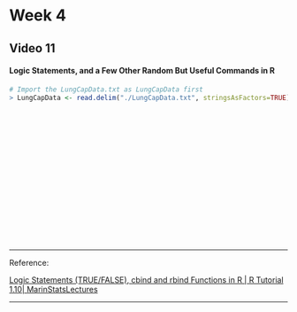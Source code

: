 # Week 4

## Video 11

#### Logic Statements, and a Few Other Random But Useful Commands in R

```R
# Import the LungCapData.txt as LungCapData first
> LungCapData <- read.delim("./LungCapData.txt", stringsAsFactors=TRUE)




















```



---

Reference:

[Logic Statements (TRUE/FALSE), cbind and rbind Functions in R | R Tutorial 1.10| MarinStatsLectures](https://www.youtube.com/watch?v=2TcPAZOyV0U&list=PLqzoL9-eJTNARFXxgwbqGo56NtbJnB37A&index=11)

---


